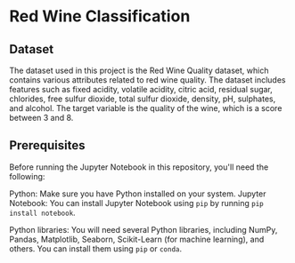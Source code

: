 # Red Wine Classification
## Dataset
The dataset used in this project is the Red Wine Quality dataset, which contains various attributes related to red wine quality. The dataset includes features such as fixed acidity, volatile acidity, citric acid, residual sugar, chlorides, free sulfur dioxide, total sulfur dioxide, density, pH, sulphates, and alcohol. The target variable is the quality of the wine, which is a score between 3 and 8.
## Prerequisites
Before running the Jupyter Notebook in this repository, you'll need the following:

Python: Make sure you have Python installed on your system.
Jupyter Notebook: You can install Jupyter Notebook using `pip` by running `pip install notebook`.

Python libraries: You will need several Python libraries, including NumPy, Pandas, Matplotlib, Seaborn, Scikit-Learn (for machine learning), and others. You can install them using `pip` or `conda`. 
